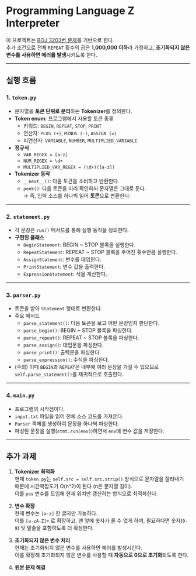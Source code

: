 # Programming Language Z Interpreter

이 프로젝트는 [BOJ 3203번 문제](https://www.acmicpc.net/problem/3203)를 기반으로 한다.  
추가 조건으로 전체 `REPEAT` 횟수의 곱은 **1,000,000 이하**라 가정하고, **초기화되지 않은 변수를 사용하면 에러를 발생**시키도록 한다.

---

## 실행 흐름

### 1. `token.py`
- 문자열을 **토큰 단위로 분리**하는 **Tokenizer**를 정의한다.
- **Token enum**: 프로그램에서 사용할 토큰 종류
  - 키워드: `BEGIN`, `REPEAT`, `STOP`, `PRINT`
  - 연산자: `PLUS (+)`, `MINUS (-)`, `ASSIGN (=)`
  - 피연산자: `VARIABLE`, `NUMBER`, `MULTIPLIED_VARIABLE`
- **정규식**
  - `VAR_REGEX = [a-z]`
  - `NUM_REGEX = \d+`
  - `MULTIPLIED_VAR_REGEX = (\d+)([a-z])`
- **Tokenizer 동작**
  - `__next__()`: 다음 토큰을 소비하고 반환한다.
  - `peek()`: 다음 토큰을 미리 확인하되 문자열은 그대로 둔다.  
  → 즉, 입력 소스를 하나씩 읽어 **토큰**으로 변환한다.

---

### 2. `statement.py`
- 각 문장은 `run()` 메서드를 통해 실행 동작을 정의한다.
- **구현된 클래스**
  - `BeginStatement`: BEGIN ~ STOP 블록을 실행한다.
  - `RepeatStatement`: REPEAT ~ STOP 블록을 주어진 횟수만큼 실행한다.
  - `AssignStatement`: 변수를 대입한다.
  - `PrintStatement`: 변수 값을 출력한다.
  - `ExpressionStatement`: 식을 계산한다.

---

### 3. `parser.py`
- 토큰을 받아 `Statement` 형태로 변환한다.
- 주요 메서드
  - `parse_statement()`: 다음 토큰을 보고 어떤 문장인지 판단한다.
  - `parse_begin()`: BEGIN ~ STOP 블록을 파싱한다.
  - `parse_repeat()`: REPEAT ~ STOP 블록을 파싱한다.
  - `parse_assign()`: 대입문을 파싱한다.
  - `parse_print()`: 출력문을 파싱한다.
  - `parse_expression()`: 수식을 파싱한다.
- (주의) 이때 `BEGIN`과 `REPEAT`은 내부에 여러 문장을 가질 수 있으므로 `self.parse_statement()`를 재귀적으로 호출한다.

---

### 4. `main.py`
- 프로그램의 시작점이다.
- `input.txt` 파일을 읽어 전체 소스 코드를 가져온다.
- `Parser` 객체를 생성하여 문장을 하나씩 파싱한다.
- 파싱된 문장을 실행(`stmt.run(env)`)하면서 `env`에 변수 값을 저장한다.

---

## 추가 과제

1. **Tokenizer 최적화**  
   현재 `token.py`는 `self.src = self.src.strip()` 방식으로 문자열을 잘라내기 때문에 시간복잡도가 O(n^2)이 된다 (n은 문자열 길이).  
   이를 `pos` 변수를 도입해 현재 위치만 갱신하는 방식으로 최적화한다.

2. **변수 확장**  
   현재 변수는 `[a-z]` 한 글자만 가능하다.  
   이를 `[a-zA-Z]+` 로 확장하고, 맨 앞에 숫자가 올 수 없게 하며, 필요하다면 숫자(`0-9`) 및 밑줄을 포함하도록 더 확장한다.

3. **초기화되지 않은 변수 처리**  
   현재는 초기화되지 않은 변수를 사용하면 에러를 발생시킨다.  
   이를 확장해 초기화되지 않은 변수를 사용할 때 **자동으로 0으로 초기화**되도록 한다.

4. **원본 문제 해결** 
  